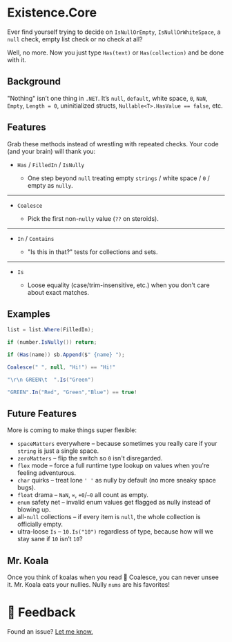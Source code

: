 ﻿Existence.Core
==============

Ever find yourself trying to decide on `IsNullOrEmpty`, `IsNullOrWhiteSpace`, a `null` check, empty list check or no check at all?

Well, no more. Now you just type `Has(text)` or `Has(collection)` and be done with it.

Background
----------

"Nothing" isn’t one thing in `.NET`. It’s `null`, `default`, white space, `0`, `NaN`, `Empty`, `Length = 0`, uninitialized structs, `Nullable<T>.HasValue == false`, etc.

Features
--------

Grab these methods instead of wrestling with repeated checks.
Your code (and your brain) will thank you:

- `Has` / `FilledIn` / `IsNully`

    - One step beyond `null` treating empty `strings` / white space / `0` / empty as `nully`.

-----

- `Coalesce`

    - Pick the first non-`nully` value (`??` on steroids).

-----

- `In` / `Contains`

    - "Is this in that?" tests for collections and sets.

-----

- `Is`

    - Loose equality (case/trim-insensitive, etc.) when you don't care about exact matches.


Examples
--------

```cs
list = list.Where(FilledIn);

if (number.IsNully()) return;

if (Has(name)) sb.Append($" {name} ");

Coalesce(" ", null, "Hi!") == "Hi!"

"\r\n GREEN\t  ".Is("Green")

"GREEN".In("Red", "Green","Blue") == true!
```

Future Features
---------------

More is coming to make things super flexible:

- `spaceMatters` everywhere – because sometimes you really care if your `string` is just a single space.
- `zeroMatters` – flip the switch so `0` isn't disregarded.
- `flex` mode – force a full runtime type lookup on values when you're feeling adventurous.
- `char` quirks – treat lone `' '` as nully by default (no more sneaky space bugs).
- `float` drama – `NaN`, `∞`, `+0`/`–0` all count as empty.
- `enum` safety net – invalid enum values get flagged as nully instead of blowing up.
- all-`null` collections – if every item is `null`, the whole collection is officially empty.
- ultra-loose `Is` – `10.Is("10")` regardless of type, because how will we stay sane if `10` isn’t `10`?


Mr. Koala
---------

Once you think of koalas when you read 🐨 Coalesce, you can never unsee it. Mr. Koala eats your nullies. Nully `nums` are his favorites!


💬 Feedback
============

Found an issue? [Let me know.](https://jjvanzon.github.io/#-how-to-reach-me)